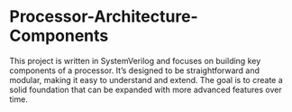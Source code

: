 # Processor-Architecture-Components
This project is written in SystemVerilog and focuses on building key components of a processor. It’s designed to be straightforward and modular, making it easy to understand and extend. The goal is to create a solid foundation that can be expanded with more advanced features over time.
